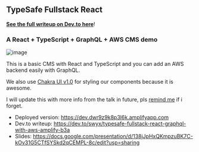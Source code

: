 ## TypeSafe Fullstack React

[**See the full writeup on Dev.to here**](https://dev.to/swyx/typesafe-fullstack-react-graphql-with-aws-amplify-b3a)!

### A React + TypeScript + GraphQL + AWS CMS demo

![image](https://user-images.githubusercontent.com/6764957/93261590-7c13f980-f7d5-11ea-9fda-b482ac1abdac.png)

This is a basic CMS with React and TypeScript and you can add an AWS backend easily with GraphQL.

We also use [Chakra UI v1.0](https://next.chakra-ui.com/) for styling our components because it is awesome.

I will update this with more info from the talk in future, pls [remind me](https://twitter.com/swyx) if i forget.

- Deployed version: https://dev.dwr9z9k8p3l6k.amplifyapp.com
- Dev.to writeup: https://dev.to/swyx/typesafe-fullstack-react-graphql-with-aws-amplify-b3a
- Slides: https://docs.google.com/presentation/d/138jJpHxQKmpzuBK7C-kOv31G5CTfSYSkd2qCEMPL-8c/edit?usp=sharing
